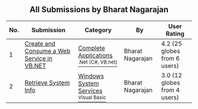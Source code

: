 ﻿<div align="center">

## All Submissions by Bharat Nagarajan

</div>

No.  | Submission | Category | By   | User Rating
---- | ---------- | -------- | ---- | -----------
1 | [Create and Consume a Web Service in VB\.NET<br />](https://github.com/Planet-Source-Code/bharat-nagarajan-create-and-consume-a-web-service-in-vb-net__10-1426) | [Complete Applications<br /><sup>.Net (C#, VB.net)</sup>](../ByCategory/complete-applications__10-7.md) | Bharat Nagarajan | 4.2 (25 globes from 6 users)
2 | [Retrieve System Info<br />](https://github.com/Planet-Source-Code/bharat-nagarajan-retrieve-system-info__1-47001) | [Windows System Services<br /><sup>Visual Basic</sup>](../ByCategory/windows-system-services__1-35.md) | Bharat Nagarajan | 3.0 (12 globes from 4 users)

